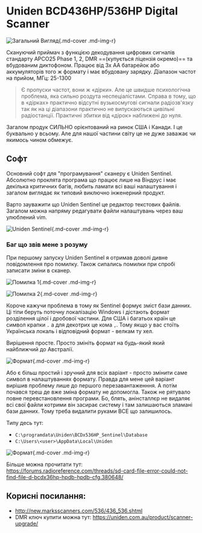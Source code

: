 # Uniden BCD436HP/536HP Digital Scanner

![Загальний Вигляд](https://i.imgur.com/w97cPnh.png){.md-cover .md-img-r}

 Скануючий приймач з функцією декодування цифрових сигналів стандарту APCO25 Phase 1, 2, DMR ==(купується ліцензія окремо)== та вбудованим диктофоном. Працює від 3х АА батарейок або аккумуляторів того ж формату і має вбудовану зарядку.
 Діапазон частот на прийом, МГц: 25-1300 
 
 > Є пропуски частот, вони ж «дірки». Але це швидше психологічна проблема, яка сильно роздута неспеціалістами. Справа в тому, що в «дірках» практично відсутні вузькосмугові сигнали радіозв'язку так як на ці діапазони практично не випускаються цивільні радіостанції. Практичні збитки від «дірок» наближені до нуля. 

Загалом продук СИЛЬНО орієнтований на ринок США і Канади. І це буквально у всьому. Але для нашої частини світу це не дуже заважає чи якимось чином обмежує.


## Софт
Основний софт для "програмування" сканеру є Uniden Sentinel. Абсолютно проклята програма що працює лише на Віндоус і має декілька критичних багів, любить ламати всі ваші налаштування і загалом виглядає як типовий виключно інженерний продукт. 

Варто зауважити що Uniden Sentinel це редактор текстових файлів. Загалом можна напряму редагувати файли налаштувань через ваш улюблений vim. 

![Uniden Sentinel](https://i.imgur.com/7TZNOGG.png){.md-cover .md-img-r}


### Баг що звів мене з розуму
При першому запуску Uniden Sentinel я отримав доволі дивне повідомлення про помилку. Також сипались помилки при спробі записати зміни в сканер. 

![Помилка 1](https://i.imgur.com/aj4SUsU.png){.md-cover .md-img-r}

![Помилка 2](https://i.imgur.com/ziMEwUU.png){.md-cover .md-img-r}

Короче кажучи проблема в тому як Sentinel формує зміст бази данних. Ці тіпи беруть поточну локалізацію Windows і дістають формат розділення цілої і дробової частини. Для США і багатьох країн це символ крапки `.` а для декотрих це кома `,`. Тому якщо у вас стоїть Українська локаль і відповідний формат - велкам ту хел. 

Вирішення просте. Просто змініть формат на будь-який який найближчий до Австралії. 

![Формат](https://i.imgur.com/Z77gwJG.png){.md-cover .md-img-r}


Або є більш простий і зручний для всіх варіант - просто змінити саме символ в налаштуваннях формату. Правда для мене цей варіант вирішив проблему лише до першого перезавантаженння. А потім почався треш де вже зміна формату не допомогла. Також не рятувало повне перевстановлення програми. Бо, блять, анінсталлєр не видаляє всі свої файли котрими він засирає систему і там залишаються зламані бази данних. Тому треба видалити руками ВСЕ що залишилось. 

Типу десь тут:
* `C:\programdata\Uniden\BCDx536HP_Sentinel\Database`
* `C:\Users\<user>\AppData\Local\Uniden`

![Формат](https://i.imgur.com/veyHBEj.png){.md-cover .md-img-r}

Більше можна прочитати тут: https://forums.radioreference.com/threads/sd-card-file-error-could-not-find-file-d-bcdx36hp-hpdb-hpdb-cfg.380648/



## Корисні посилання:
* http://new.marksscanners.com/536/436_536.shtml
* DMR ключ купити можна тут: https://uniden.com.au/product/scanner-upgrade/
